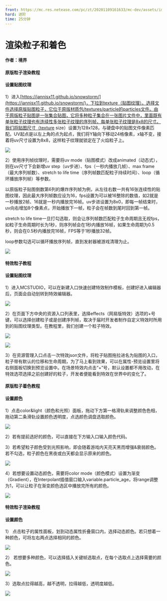 ```yaml
---
front: https://mc.res.netease.com/pc/zt/20201109161633/mc-dev/assets/img/3_1.ae73d778.jpg
hard: 进阶
time: 25分钟
---
```


# 渲染粒子和着色

 

#### 作者：境界

 

#### 原版粒子渲染教程

#### 设置贴图纹理

1）进入[https://jannisx11.github.io/snowstorm/](https://jannisx11.github.io/snowstorm/)，下拉到texture（贴图纹理）。选择文件选择原版贴图粒子，它位于原版材质包/textures/particle的particles文件。由于原版粒子贴图是一张集合贴图，它将多种粒子集合在一张图片文件中，里面既有单张粒子纹理也有连续性多张粒子纹理的序列帧，每单张粒子纹理是8x8的尺寸。我们将贴图尺寸（texture size）设置为128x128，与硬盘中的贴图文件像素匹配。UV起点是以左上角的点为起点，我们将Y轴向下移动24格像素，x轴不变，接着将uv尺寸设置为8x8，这样粒子纹理就锁定在了火焰粒子上。

![](./images/3_1.jpg)



2）使用序列帧纹理时，需要将uv mode（贴图模式）改成animated（动态式），则在uv尺寸下会新增uv step（uv步进）、fps（一秒内播放几帧）、max frame（最大序列帧数）、stretch to life time（序列帧数匹配粒子持续时间）、loop（循环播放序列帧）等参数。

以原版粒子贴图倒数第6列的爆炸序列帧为例，从左往右数一共有16张连续性的贴图纹理，因此最大序列帧数应设为16，fps设置为可以被16整除的数值，如2就是一秒播放2帧、16就是一秒内播放完16帧。uv步进设置为8x0，即每一帧结束时，uv向右增加8个像素点，开始播放下一帧，粒子会在帧数到尾时回到第一帧。

stretch to life time一旦打勾选取，则会让序列帧数匹配粒子生命周期且无视fps，如粒子生命周期时长为1秒，则序列帧会在1秒内播放16帧，如果生命周期为0.5秒，则会在0.5秒内播放完16帧，FPS等于1秒播放32帧。

loop参数勾选可以循环播放序列帧，直到发射器被游戏清理为止。

![](./images/3_2.jpg)



#### 特效粒子教程

#### 设置贴图纹理

1）进入MCSTUDIO，可以在新建入口快速创建特效制作模板，创建好进入编辑器后，页面会自动划转到特效编辑器。

![](./images/3_3.jpg)



2）在页面下方中央的资源入口列表里，选择effects（网易版特效）选项的+号键，可以选择创建粒子或是创建序列帧，取决于届时开发者制作自定义特效时所用到的贴图纹理类型。在教程里，我们创建一个粒子特效。

![](./images/3_4.jpg)

![](./images/3_5.jpg)



3）在资源管理入口点击一次特效json文件，将粒子贴图拖拉进名为贴图的入口，粒子带有默认的位移和生命周期，为了马上看到效果，可以在属性-预览设置里将右侧面板切换到预览设置中。在场景特效内点击“+”号，默认设置都不用改动，在特效选项选择之前创建好的粒子，开发者便能看到特效在世界中的变化了。

 

#### 原版粒子着色教程

#### 设置颜色

1）点击color&light（颜色和光照）面板，拖动下方第一格滑轨来调整颜色色相，拖动第二条滑轨设置颜色透明度，点选颜色调盘选取颜色。

![](./images/3_6.jpg)



2）若有提前选好的颜色，可以直接在下方输入口输入颜色代码。

3）若希望粒子颜色受到光照影响，即会随着游戏内天亮天黑而增强&衰弱颜色。若不勾选，粒子颜色在黑夜或白天都会显示原来的颜色。

![](./images/3_7.jpg)



4）若想要设置动态颜色，需要将color mode（颜色模式）设置为渐变（Gradient），在Interpolant插值窗口输入variable.particle_age，将range调整为1，可以让粒子在渐变颜色选区中播放完所有的颜色。

![](./images/3_8.jpg)



#### 特效粒子渲染教程

#### 设置颜色

1） 点击粒子的属性面板，划到动态属性折叠窗口内，选择动态颜色。若只想着一种颜色，可将左右两点选择相同的颜色。

![](./images/3_9.jpg)



2） 若想要多种颜色，可以选择插入关键帧选取点，在每个选取点上选择需要的颜色。

![](./images/3_10.jpg)



3）选取点拉得越高，越不透明，拉得越低，透明度越低。

![](./images/3_11.jpg)